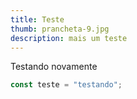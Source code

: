 ```yaml
---
title: Teste
thumb: prancheta-9.jpg
description: mais um teste
---
```


Testando novamente

```javascript
const teste = "testando";
```
